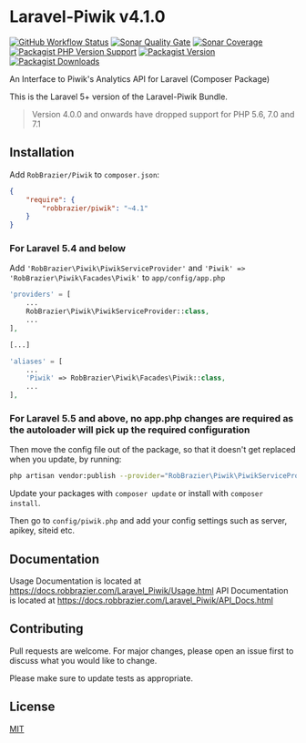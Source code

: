 # Laravel-Piwik v4.1.0

[![GitHub Workflow Status](https://img.shields.io/github/workflow/status/RobBrazier/Laravel_Piwik/Build%20and%20Test?style=flat-square)](https://github.com/RobBrazier/Laravel_Piwik/actions)
[![Sonar Quality Gate](https://img.shields.io/sonar/quality_gate/RobBrazier_Laravel_Piwik?server=https%3A%2F%2Fsonarcloud.io&style=flat-square)](https://sonarcloud.io/summary/overall?id=RobBrazier_Laravel_Piwik)
[![Sonar Coverage](https://img.shields.io/sonar/coverage/RobBrazier_Laravel_Piwik?server=https%3A%2F%2Fsonarcloud.io&style=flat-square)](https://sonarcloud.io/summary/overall?id=RobBrazier_Laravel_Piwik)
[![Packagist PHP Version Support](https://img.shields.io/packagist/php-v/robbrazier/piwik?color=8892BF&style=flat-square)](https://php.net/)
[![Packagist Version](https://img.shields.io/packagist/v/robbrazier/piwik?style=flat-square)](https://packagist.org/packages/robbrazier/piwik)
[![Packagist Downloads](https://img.shields.io/packagist/dt/robbrazier/piwik?style=flat-square)](https://packagist.org/packages/robbrazier/piwik)

An Interface to Piwik's Analytics API for Laravel (Composer Package)

This is the Laravel 5+ version of the Laravel-Piwik Bundle.

> Version 4.0.0 and onwards have dropped support for PHP 5.6, 7.0 and 7.1

## Installation

Add `RobBrazier/Piwik` to `composer.json`:

```json
{
    "require": {
        "robbrazier/piwik": "~4.1"
    }
}
```
### For Laravel 5.4 and below

Add `'RobBrazier\Piwik\PiwikServiceProvider'` and `'Piwik' => 'RobBrazier\Piwik\Facades\Piwik'`
to `app/config/app.php`

```php
'providers' = [
    ...
    RobBrazier\Piwik\PiwikServiceProvider::class,
    ...
],

[...]

'aliases' = [
    ...
    'Piwik' => RobBrazier\Piwik\Facades\Piwik::class,
    ...
],
```

### For Laravel 5.5 and above, no app.php changes are required as the autoloader will pick up the required configuration

Then move the config file out of the package, so that it doesn't get replaced
when you update, by running:

```bash
php artisan vendor:publish --provider="RobBrazier\Piwik\PiwikServiceProvider" --tag="config"
```

Update your packages with `composer update` or install with `composer install`.

Then go to `config/piwik.php` and add your config settings such as server,
apikey, siteid etc.

## Documentation

Usage Documentation is located at <https://docs.robbrazier.com/Laravel_Piwik/Usage.html>
API Documentation is located at <https://docs.robbrazier.com/Laravel_Piwik/API_Docs.html>

## Contributing

Pull requests are welcome. For major changes, please open an issue first
to discuss what you would like to change.

Please make sure to update tests as appropriate.

## License

[MIT](https://choosealicense.com/licenses/mit/)

